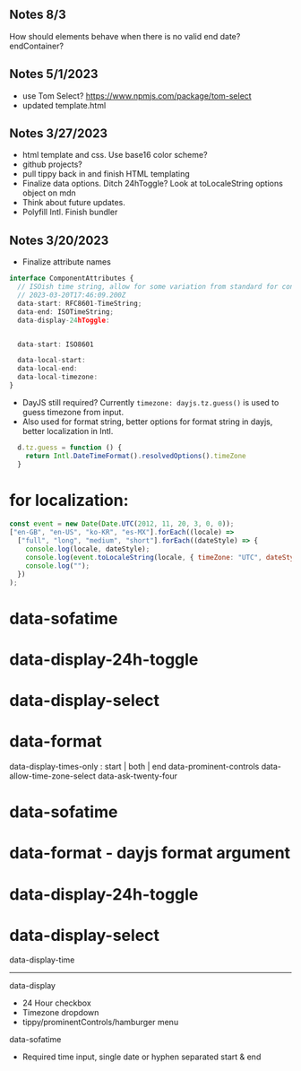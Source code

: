Notes 8/3
---
How should elements behave when there is no valid end date?
endContainer?


Notes 5/1/2023
---
 - use Tom Select? https://www.npmjs.com/package/tom-select
 - updated template.html

Notes 3/27/2023
---

- html template and css. Use base16 color scheme?
- github projects?
- pull tippy back in and finish HTML templating
- Finalize data options. Ditch 24hToggle? Look at toLocaleString options object on mdn
- Think about future updates.
- Polyfill Intl. Finish bundler 


Notes 3/20/2023
---
- Finalize attribute names
```typescript
interface ComponentAttributes {
  // ISOish time string, allow for some variation from standard for convenience (no required T)
  // 2023-03-20T17:46:09.200Z
  data-start: RFC8601-TimeString;    
  data-end: ISOTimeString;    
  data-display-24hToggle: 


  data-start: ISO8601

  data-local-start: 
  data-local-end: 
  data-local-timezone: 
}

```

- DayJS still required? Currently `timezone: dayjs.tz.guess()` is used to guess timezone from input.
- Also used for format string, better options for format string in dayjs, better localization in Intl.
```javascript
  d.tz.guess = function () {
    return Intl.DateTimeFormat().resolvedOptions().timeZone
  }
```




# for localization:
```javascript
const event = new Date(Date.UTC(2012, 11, 20, 3, 0, 0));
["en-GB", "en-US", "ko-KR", "es-MX"].forEach((locale) =>
  ["full", "long", "medium", "short"].forEach((dateStyle) => {
    console.log(locale, dateStyle);
    console.log(event.toLocaleString(locale, { timeZone: "UTC", dateStyle: dateStyle }));
    console.log("");
  })
);
```




# data-sofatime
# data-display-24h-toggle
# data-display-select
# data-format

data-display-times-only : start | both | end
data-prominent-controls
data-allow-time-zone-select
data-ask-twenty-four


# data-sofatime
# data-format - dayjs format argument
# data-display-24h-toggle
# data-display-select
  data-display-time 


--- 

data-display
  - 24 Hour checkbox
  - Timezone dropdown
  - tippy/prominentControls/hamburger menu

data-sofatime
  - Required time input, single date or hyphen separated start & end

